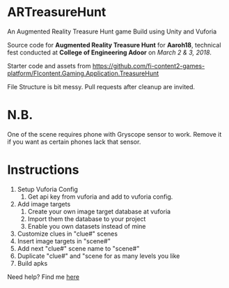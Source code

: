 # ARTreasureHunt
An Augmented Reality Treasure Hunt game Build using Unity and Vuforia

Source code for **Augmented Reality Treasure Hunt** for **Aaroh18**, technical fest conducted at **College of Engineering Adoor** on *March 2 & 3, 2018*.

Starter code and assets from https://github.com/fi-content2-games-platform/FIcontent.Gaming.Application.TreasureHunt

File Structure is bit messy. Pull requests after cleanup are invited.

# N.B.
One of the scene requires phone with Gryscope sensor to work.
Remove it if you want as certain phones lack that sensor.

# Instructions 

1. Setup Vuforia Config
    1. Get api key from vuforia and add to vuforia config.
1. Add image targets
    1. Create your own image target database at vuforia
    1. Import them the database to your project
    1. Enable you own datasets instead of mine
1. Customize clues in "clue#" scenes
1. Insert image targets in "scene#"
1. Add next "clue#" scene name to "scene#"
1. Duplicate "clue#" and "scene for as many levels you like 
1. Build apks

Need help? Find me [here](https://abhijithvijayan.me)
